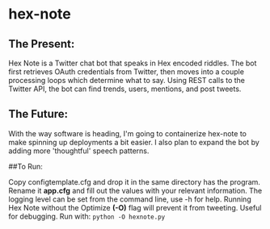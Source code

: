 # hex-note

## The Present:

Hex Note is a Twitter chat bot that speaks in Hex encoded riddles.
The bot first retrieves OAuth credentials from Twitter, then moves into a couple processing loops which determine what to say.
Using REST calls to the Twitter API, the bot can find trends, users, mentions, and post tweets.

## The Future:

With the way software is heading, I'm going to containerize hex-note to make spinning up deployments a bit easier.
I also plan to expand the bot by adding more 'thoughtful' speech patterns. 

##To Run:
 
Copy configtemplate.cfg and drop it in the same directory has the program.
Rename it **app.cfg** and fill out the values with your relevant information.
The logging level can be set from the command line, use -h for help.
Running Hex Note without the Optimize **(-O)** flag will prevent it from tweeting. Useful for debugging.
Run with: `python -O hexnote.py`
